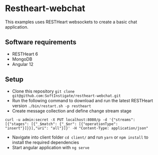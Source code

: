 # Restheart-webchat
This examples uses RESTHeart websockets to create a basic chat application.
## Software requirements
- RESTHeart 6
- MongoDB
- Angular 12
## Setup

- Clone this repository `git clone git@github.com:SoftInstigate/restheart-webchat.git`
- Run the following command to download and run the latest RESTHeart version `./bin/restart.sh -p restheart`
- Create message collection and define change stream stage
```
curl -u admin:secret -X PUT localhost:8080/p -d '{"streams": [{"stages": [{"_$match": {"_$or": [{"operationType": "insert"}]}}],"uri": "all"}]}' -H "Content-Type: application/json"
```
- Navigate into client folder `cd client/` and run `yarn` or `npm install` to install the required dependencies
- Start angular application with `ng serve`

